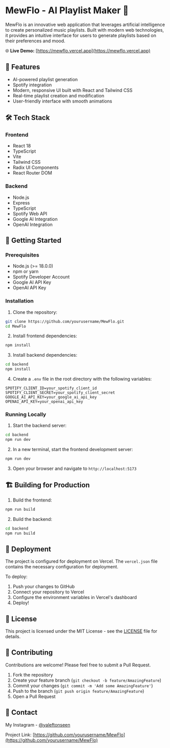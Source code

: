 # MewFlo - AI Playlist Maker 🎵

MewFlo is an innovative web application that leverages artificial intelligence to create personalized music playlists. Built with modern web technologies, it provides an intuitive interface for users to generate playlists based on their preferences and mood.

🌐 **Live Demo:** [https://mewflo.vercel.app](https://mewflo.vercel.app)

## 🌟 Features

- AI-powered playlist generation
- Spotify integration
- Modern, responsive UI built with React and Tailwind CSS
- Real-time playlist creation and modification
- User-friendly interface with smooth animations

## 🛠️ Tech Stack

### Frontend
- React 18
- TypeScript
- Vite
- Tailwind CSS
- Radix UI Components
- React Router DOM

### Backend
- Node.js
- Express
- TypeScript
- Spotify Web API
- Google AI Integration
- OpenAI Integration

## 🚀 Getting Started

### Prerequisites

- Node.js (>= 18.0.0)
- npm or yarn
- Spotify Developer Account
- Google AI API Key
- OpenAI API Key

### Installation

1. Clone the repository:
```bash
git clone https://github.com/yourusername/MewFlo.git
cd MewFlo
```

2. Install frontend dependencies:
```bash
npm install
```

3. Install backend dependencies:
```bash
cd backend
npm install
```

4. Create a `.env` file in the root directory with the following variables:
```env
SPOTIFY_CLIENT_ID=your_spotify_client_id
SPOTIFY_CLIENT_SECRET=your_spotify_client_secret
GOOGLE_AI_API_KEY=your_google_ai_api_key
OPENAI_API_KEY=your_openai_api_key
```

### Running Locally

1. Start the backend server:
```bash
cd backend
npm run dev
```

2. In a new terminal, start the frontend development server:
```bash
npm run dev
```

3. Open your browser and navigate to `http://localhost:5173`

## 🏗️ Building for Production

1. Build the frontend:
```bash
npm run build
```

2. Build the backend:
```bash
cd backend
npm run build
```

## 🚢 Deployment

The project is configured for deployment on Vercel. The `vercel.json` file contains the necessary configuration for deployment.

To deploy:

1. Push your changes to GitHub
2. Connect your repository to Vercel
3. Configure the environment variables in Vercel's dashboard
4. Deploy!

## 📝 License

This project is licensed under the MIT License - see the [LICENSE](LICENSE) file for details.

## 🤝 Contributing

Contributions are welcome! Please feel free to submit a Pull Request.

1. Fork the repository
2. Create your feature branch (`git checkout -b feature/AmazingFeature`)
3. Commit your changes (`git commit -m 'Add some AmazingFeature'`)
4. Push to the branch (`git push origin feature/AmazingFeature`)
5. Open a Pull Request

## 📧 Contact

My Instagram - [@yaleftonseen](https://instagram.com/yaleftonseen)

Project Link: [https://github.com/yourusername/MewFlo](https://github.com/yourusername/MewFlo)
